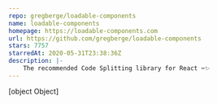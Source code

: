```yaml
---
repo: gregberge/loadable-components
name: loadable-components
homepage: https://loadable-components.com
url: https://github.com/gregberge/loadable-components
stars: 7757
starredAt: 2020-05-31T23:38:36Z
description: |-
    The recommended Code Splitting library for React ✂️✨
---
```


[object Object]

